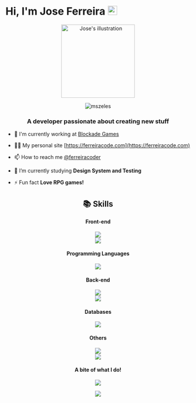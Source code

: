 <h1>Hi, I'm Jose Ferreira <img src="https://media.giphy.com/media/hvRJCLFzcasrR4ia7z/giphy.gif" width="25px"></h1>

<div align="center">

<img src="https://i.ibb.co/9Hk87D2/Ilustra.png" alt="Jose's illustration" width="200px">

</div>


<p align="center"> <img src="https://komarev.com/ghpvc/?username=codeferreira&label=Profile%20views&color=0e75b6&style=flat" alt="mszeles" /> </p>


<h3 align="center">A developer passionate about creating new stuff</h3>

- 🔭 I'm currently working at [Blockade Games](https://blockade.games/)

- 👨‍💻 My personal site [https://ferreiracode.com](https://ferreiracode.com)

- 📫 How to reach me [@ferreiracoder](https://twitter.com/ferreiracoder)

- 🌱 I’m currently studying **Design System and Testing**

- ⚡ Fun fact **Love RPG games!**

<div>
  

<h2 align="center">📚 Skills</h2>
  
<h4 align="center">Front-end</h3>
<p align="center">
  <div align="center">
    <a href="https://skillicons.dev">
      <img src="https://skillicons.dev/icons?perline=4&theme=dark&i=html,css,react,redux,nextjs,styledcomponents,tailwind,bootstrap" />
    </a>
  </div>
  <div align="center">
    <a href="https://skillicons.dev">
      <img src="https://skillicons.dev/icons?perline=4&theme=dark&i=figma" />
    </a>
  </div>
</p>

<h4 align="center">Programming Languages</h3>
<p align="center">
  <a href="https://skillicons.dev">
    <img src="https://skillicons.dev/icons?perline=4&theme=dark&i=js,ts,rust" />
  </a>
</p>
  
<h4 align="center">Back-end</h3>
<p align="center">
  <div align="center">
    <a href="https://skillicons.dev">
      <img src="https://skillicons.dev/icons?perline=4&theme=dark&i=nodejs,express,nestjs,rocket,actix,prisma,graphql,firebase" />
    </a>
  </div>
  <div align="center">
    <a href="https://skillicons.dev">
      <img src="https://skillicons.dev/icons?perline=4&theme=dark&i=supabase" />
    </a>
  </div>
</p>


<h4 align="center">Databases</h3>
<p align="center">
  <a href="https://skillicons.dev">
    <img src="https://skillicons.dev/icons?perline=4&theme=dark&i=postgres,mysql,redis,mongodb" />
  </a>
</p>

<h4 align="center">Others</h3>
<p align="center">
  <div align="center">
    <a href="https://skillicons.dev">
      <img src="https://skillicons.dev/icons?perline=4&theme=dark&i=linux,docker,vim,git" />
    </a>
  </div>
  <div align="center">
    <a href="https://skillicons.dev">
      <img src="https://skillicons.dev/icons?perline=4&theme=dark&i=heroku,vscode" />
    </a>
  </div>
</p>

<h4 align="center">A bite of what I do!</h3>

<p align="center">
  <a href="https://github.com/anuraghazra/github-readme-stats">
    <img align="center" src="https://github-readme-stats.vercel.app/api?username=codeferreira&count_private=true&show_icons=true&theme=dracula" /> 
  </a>
</p>

<p align="center">
  <a href="https://github.com/anuraghazra/github-readme-stats">
    <img align="center" src="https://github-readme-stats.vercel.app/api/top-langs/?username=codeferreira&langs_count=6&hide=java,html,css,objective-c,starlark&theme=dracula&layout=compact" /> 
  </a>
</p>

</div>
